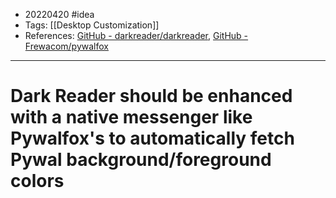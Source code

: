 - 20220420 #idea
- Tags: [[Desktop Customization]]
- References: [GitHub - darkreader/darkreader](https://github.com/darkreader/darkreader), [GitHub - Frewacom/pywalfox](https://github.com/frewacom/pywalfox)

---

# Dark Reader should be enhanced with a native messenger like Pywalfox's to automatically fetch Pywal background/foreground colors